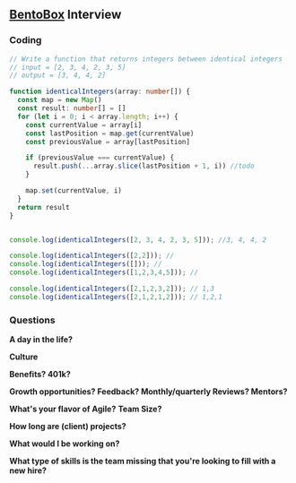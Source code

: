 
## [BentoBox](https://www.getbento.com/) Interview


### Coding
```ts
// Write a function that returns integers between identical integers
// input = [2, 3, 4, 2, 3, 5]
// output = [3, 4, 4, 2]

function identicalIntegers(array: number[]) {
  const map = new Map()
  const result: number[] = []
  for (let i = 0; i < array.length; i++) {
    const currentValue = array[i]
    const lastPosition = map.get(currentValue)
    const previousValue = array[lastPosition]

    if (previousValue === currentValue) {
      result.push(...array.slice(lastPosition + 1, i)) //todo
    }

    map.set(currentValue, i)
  }
  return result
}


console.log(identicalIntegers([2, 3, 4, 2, 3, 5])); //3, 4, 4, 2

console.log(identicalIntegers([2,2])); // 
console.log(identicalIntegers([])); //
console.log(identicalIntegers([1,2,3,4,5])); //

console.log(identicalIntegers([2,1,2,3,2])); // 1,3
console.log(identicalIntegers([2,1,2,1,2])); // 1,2,1
```

### Questions
**A day in the life?**



**Culture**



**Benefits? 401k?**



**Growth opportunities? Feedback? Monthly/quarterly Reviews? Mentors?**



**What's your flavor of Agile?** **Team Size?**



**How long are (client) projects?**




**What would I be working on?**



**What type of skills is the team missing that you're looking to fill with a new hire?**
